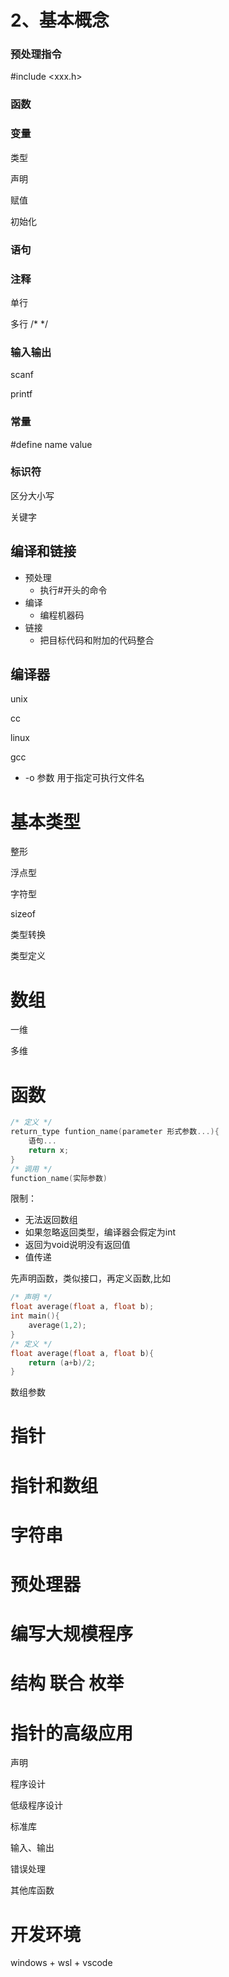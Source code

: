 # 2、基本概念

### 预处理指令

#include <xxx.h>

### 函数

### 变量

类型

声明

赋值

初始化





### 语句

### 注释

单行 

多行 /* */



### 输入输出

scanf

printf



### 常量

#define name value



### 标识符

区分大小写



关键字







## 编译和链接

- 预处理
  - 执行#开头的命令
- 编译
  - 编程机器码
- 链接
  - 把目标代码和附加的代码整合



## 编译器

unix 

cc



linux

gcc

- -o 参数 用于指定可执行文件名



# 

# 基本类型

整形

浮点型

字符型

sizeof

类型转换

类型定义





# 数组

一维

多维



# 函数



```c
/* 定义 */
return_type funtion_name(parameter 形式参数...){
    语句...
    return x;
}
/* 调用 */
function_name(实际参数)
```



限制：

- 无法返回数组
- 如果忽略返回类型，编译器会假定为int
- 返回为void说明没有返回值
- 值传递



先声明函数，类似接口，再定义函数,比如

```c
/* 声明 */
float average(float a, float b);
int main(){
    average(1,2);
}
/* 定义 */
float average(float a, float b){
    return (a+b)/2;
}


```



数组参数







# 指针



# 指针和数组



# 字符串



# 预处理器



# 编写大规模程序



# 结构 联合 枚举



# 指针的高级应用



声明



程序设计



低级程序设计



标准库



输入、输出



错误处理



其他库函数











# 开发环境



windows + wsl + vscode

